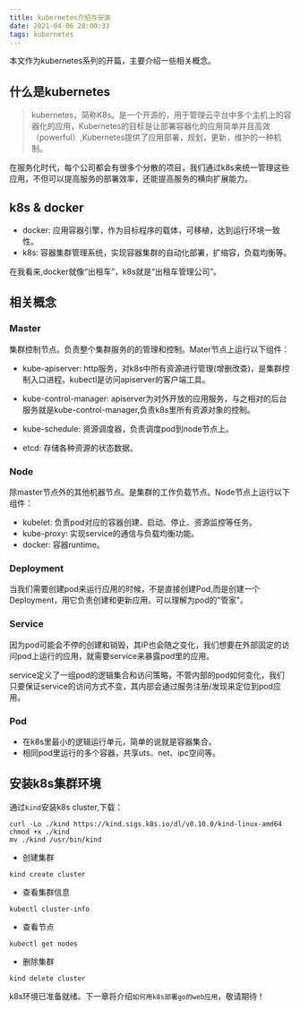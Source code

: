 ```yaml
---
title: kubernetes介绍与安装
date: 2021-04-06 20:00:33
tags: kubernetes
---
```

本文作为kubernetes系列的开篇，主要介绍一些相关概念。

## 什么是kubernetes
>kubernetes，简称K8s。是一个开源的，用于管理云平台中多个主机上的容器化的应用，Kubernetes的目标是让部署容器化的应用简单并且高效（powerful）,Kubernetes提供了应用部署，规划，更新，维护的一种机制。

在服务化时代，每个公司都会有很多个分散的项目，我们通过k8s来统一管理这些应用，不但可以提高服务的部署效率，还能提高服务的横向扩展能力。

## k8s & docker

- docker: 应用容器引擎，作为目标程序的载体，可移植，达到运行环境一致性。
- k8s: 容器集群管理系统，实现容器集群的自动化部署，扩缩容，负载均衡等。


在我看来,docker就像“出租车”，k8s就是“出租车管理公司”。

## 相关概念
### Master
集群控制节点。负责整个集群服务的的管理和控制。Mater节点上运行以下组件：
- kube-apiserver: http服务，对k8s中所有资源进行管理(增删改查)，是集群控制入口进程。kubectl是访问apiserver的客户端工具。

- kube-control-manager: apiserver为对外开放的应用服务，与之相对的后台服务就是kube-control-manager,负责k8s里所有资源对象的控制。

- kube-schedule: 资源调度器，负责调度pod到node节点上。
- etcd: 存储各种资源的状态数据。
### Node
除master节点外的其他机器节点。是集群的工作负载节点。Node节点上运行以下组件：
- kubelet: 负责pod对应的容器创建、启动、停止、资源监控等任务。
- kube-proxy: 实现service的通信与负载均衡功能。
- docker: 容器runtime。

### Deployment
当我们需要创建pod来运行应用的时候，不是直接创建Pod,而是创建一个Deployment，用它负责创建和更新应用。可以理解为pod的"管家"。

### Service
因为pod可能会不停的创建和销毁，其IP也会随之变化，我们想要在外部固定的访问pod上运行的应用，就需要service来暴露pod里的应用。

service定义了一组pod的逻辑集合和访问策略，不管内部的pod如何变化，我们只要保证service的访问方式不变，其内部会通过服务注册/发现来定位到pod应用。

### Pod
- 在k8s里最小的逻辑运行单元，简单的说就是容器集合。
- 相同pod里运行的多个容器，共享uts、net、ipc空间等。


## 安装k8s集群环境
通过`kind`安装k8s cluster,下载：
```
curl -Lo ./kind https://kind.sigs.k8s.io/dl/v0.10.0/kind-linux-amd64
chmod +x ./kind
mv ./kind /usr/bin/kind
```

- 创建集群
```
kind create cluster
```

- 查看集群信息
```
kubectl cluster-info
```

- 查看节点
```
kubectl get nodes
```
- 删除集群
```
kind delete cluster
```

k8s环境已准备就绪。下一章将介绍`如何用k8s部署go的web应用`，敬请期待！